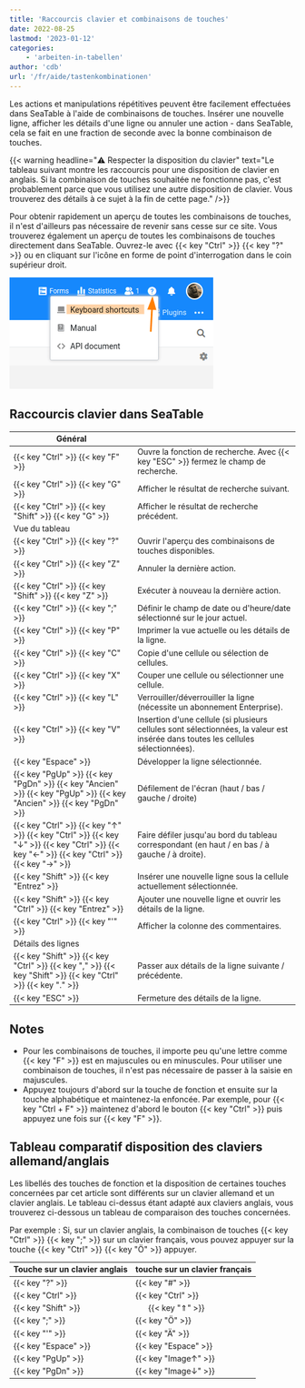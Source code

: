 ```yaml
---
title: 'Raccourcis clavier et combinaisons de touches'
date: 2022-08-25
lastmod: '2023-01-12'
categories:
    - 'arbeiten-in-tabellen'
author: 'cdb'
url: '/fr/aide/tastenkombinationen'
---
```


Les actions et manipulations répétitives peuvent être facilement effectuées dans SeaTable à l'aide de combinaisons de touches. Insérer une nouvelle ligne, afficher les détails d'une ligne ou annuler une action - dans SeaTable, cela se fait en une fraction de seconde avec la bonne combinaison de touches.

{{< warning  headline="⚠️ Respecter la disposition du clavier"  text="Le tableau suivant montre les raccourcis pour une disposition de clavier en anglais. Si la combinaison de touches souhaitée ne fonctionne pas, c'est probablement parce que vous utilisez une autre disposition de clavier. Vous trouverez des détails à ce sujet à la fin de cette page." />}}

Pour obtenir rapidement un aperçu de toutes les combinaisons de touches, il n'est d'ailleurs pas nécessaire de revenir sans cesse sur ce site. Vous trouverez également un aperçu de toutes les combinaisons de touches directement dans SeaTable. Ouvrez-le avec {{< key "Ctrl" >}} {{< key "?" >}} ou en cliquant sur l'icône en forme de point d'interrogation dans le coin supérieur droit.

![Raccourcis clavier dans SeaTable](images/keyboard-shortcuts.png)

## Raccourcis clavier dans SeaTable

| Général                                                                                                                                     |                                                                                                                                   |
| ------------------------------------------------------------------------------------------------------------------------------------------- | --------------------------------------------------------------------------------------------------------------------------------- |
| {{< key "Ctrl" >}} {{< key "F" >}}                                                                                                          | Ouvre la fonction de recherche. Avec {{< key "ESC" >}} fermez le champ de recherche.                                              |
| {{< key "Ctrl" >}} {{< key "G" >}}                                                                                                          | Afficher le résultat de recherche suivant.                                                                                        |
| {{< key "Ctrl" >}} {{< key "Shift" >}} {{< key "G" >}}                                                                                      | Afficher le résultat de recherche précédent.                                                                                      |
| Vue du tableau                                                                                                                              |                                                                                                                                   |
| {{< key "Ctrl" >}} {{< key "?" >}}                                                                                                          | Ouvrir l'aperçu des combinaisons de touches disponibles.                                                                          |
| {{< key "Ctrl" >}} {{< key "Z" >}}                                                                                                          | Annuler la dernière action.                                                                                                       |
| {{< key "Ctrl" >}} {{< key "Shift" >}} {{< key "Z" >}}                                                                                      | Exécuter à nouveau la dernière action.                                                                                            |
| {{< key "Ctrl" >}} {{< key ";" >}}                                                                                                          | Définir le champ de date ou d'heure/date sélectionné sur le jour actuel.                                                          |
| {{< key "Ctrl" >}} {{< key "P" >}}                                                                                                          | Imprimer la vue actuelle ou les détails de la ligne.                                                                              |
| {{< key "Ctrl" >}} {{< key "C" >}}                                                                                                          | Copie d'une cellule ou sélection de cellules.                                                                                     |
| {{< key "Ctrl" >}} {{< key "X" >}}                                                                                                          | Couper une cellule ou sélectionner une cellule.                                                                                   |
| {{< key "Ctrl" >}} {{< key "L" >}}                                                                                                          | Verrouiller/déverrouiller la ligne (nécessite un abonnement Enterprise).                                                          |
| {{< key "Ctrl" >}} {{< key "V" >}}                                                                                                          | Insertion d'une cellule (si plusieurs cellules sont sélectionnées, la valeur est insérée dans toutes les cellules sélectionnées). |
| {{< key "Espace" >}}                                                                                                                        | Développer la ligne sélectionnée.                                                                                                 |
| {{< key "PgUp" >}} {{< key "PgDn" >}} {{< key "Ancien" >}} {{< key "PgUp" >}} {{< key "Ancien" >}} {{< key "PgDn" >}}                       | Défilement de l'écran (haut / bas / gauche / droite)                                                                              |
| {{< key "Ctrl" >}} {{< key "↑" >}} {{< key "Ctrl" >}} {{< key "↓" >}} {{< key "Ctrl" >}} {{< key "←" >}} {{< key "Ctrl" >}} {{< key "→" >}} | Faire défiler jusqu'au bord du tableau correspondant (en haut / en bas / à gauche / à droite).                                    |
| {{< key "Shift" >}} {{< key "Entrez" >}}                                                                                                    | Insérer une nouvelle ligne sous la cellule actuellement sélectionnée.                                                             |
| {{< key "Shift" >}} {{< key "Ctrl" >}} {{< key "Entrez" >}}                                                                                 | Ajouter une nouvelle ligne et ouvrir les détails de la ligne.                                                                     |
| {{< key "Ctrl" >}} {{< key "'" >}}                                                                                                          | Afficher la colonne des commentaires.                                                                                             |
| Détails des lignes                                                                                                                          |                                                                                                                                   |
| {{< key "Shift" >}} {{< key "Ctrl" >}} {{< key "," >}} {{< key "Shift" >}} {{< key "Ctrl" >}} {{< key "." >}}                               | Passer aux détails de la ligne suivante / précédente.                                                                             |
| {{< key "ESC" >}}                                                                                                                           | Fermeture des détails de la ligne.                                                                                                |

## Notes

- Pour les combinaisons de touches, il importe peu qu'une lettre comme {{< key "F" >}} est en majuscules ou en minuscules. Pour utiliser une combinaison de touches, il n'est pas nécessaire de passer à la saisie en majuscules.
- Appuyez toujours d'abord sur la touche de fonction et ensuite sur la touche alphabétique et maintenez-la enfoncée. Par exemple, pour {{< key "Ctrl + F" >}} maintenez d'abord le bouton {{< key "Ctrl" >}} puis appuyez une fois sur {{< key "F" >}}.

## Tableau comparatif disposition des claviers allemand/anglais

Les libellés des touches de fonction et la disposition de certaines touches concernées par cet article sont différents sur un clavier allemand et un clavier anglais. Le tableau ci-dessus étant adapté aux claviers anglais, vous trouverez ci-dessous un tableau de comparaison des touches concernées.

Par exemple : Si, sur un clavier anglais, la combinaison de touches {{< key "Ctrl" >}} {{< key ";" >}} sur un clavier français, vous pouvez appuyer sur la touche {{< key "Ctrl" >}} {{< key "Ö" >}} appuyer.

| Touche sur un clavier anglais | touche sur un clavier français |
| ----------------------------- | ------------------------------ |
| {{< key "?" >}}               | {{< key "#" >}}                |
| {{< key "Ctrl" >}}            | {{< key "Ctrl" >}}             |
| {{< key "Shift" >}}           |       {{< key "⇑" >}}          |
| {{< key ";" >}}               | {{< key "Ö" >}}                |
| {{< key "'" >}}               | {{< key "Ä" >}}                |
| {{< key "Espace" >}}          | {{< key "Espace" >}}           |
| {{< key "PgUp" >}}            | {{< key "Image↑" >}}           |
| {{< key "PgDn" >}}            | {{< key "Image↓" >}}           |

